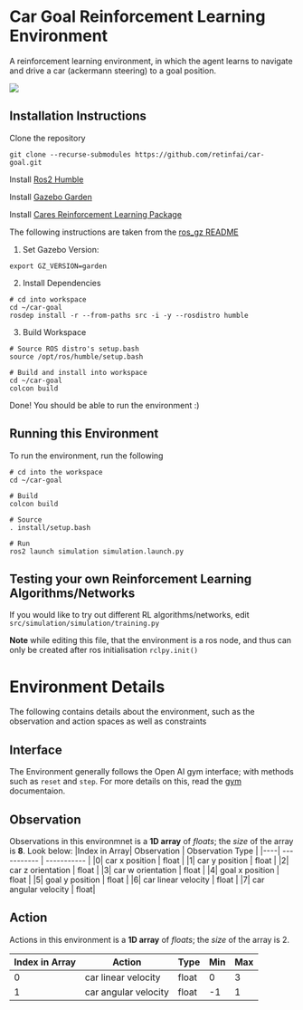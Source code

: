 # Car Goal Reinforcement Learning Environment
A reinforcement learning environment, in which the agent learns to navigate and drive a car (ackermann steering) to a goal position.

<img src="https://drive.google.com/uc?export=view&id=1160h1EbougIVE9nxo7znePh-PEOIfchJ" />

## Installation Instructions
Clone the repository
```
git clone --recurse-submodules https://github.com/retinfai/car-goal.git
```

Install [Ros2 Humble](https://docs.ros.org/en/humble/Installation.html)

Install [Gazebo Garden](https://gazebosim.org/docs/garden/install)

Install [Cares Reinforcement Learning Package](https://github.com/UoA-CARES/cares_reinforcement_learning)

The following instructions are taken from the [ros_gz README](https://github.com/gazebosim/ros_gz)

1. Set Gazebo Version:
```
export GZ_VERSION=garden
```

2. Install Dependencies
```
# cd into workspace
cd ~/car-goal
rosdep install -r --from-paths src -i -y --rosdistro humble
```

3. Build Workspace
```
# Source ROS distro's setup.bash
source /opt/ros/humble/setup.bash

# Build and install into workspace
cd ~/car-goal
colcon build
```

Done! You should be able to run the environment :)

## Running this Environment

To run the environment, run the following

```
# cd into the workspace
cd ~/car-goal

# Build
colcon build

# Source
. install/setup.bash

# Run
ros2 launch simulation simulation.launch.py
```

## Testing your own Reinforcement Learning Algorithms/Networks
If you would like to try out different RL algorithms/networks, edit `src/simulation/simulation/training.py`

**Note** while editing this file, that the environment is a ros node, and thus can only be created after ros initialisation `rclpy.init()`

# Environment Details
The following contains details about the environment, such as the observation and action spaces as well as constraints

## Interface
The Environment generally follows the Open AI gym interface; with methods such as `reset` and `step`. For more details on this, read the [gym](https://www.gymlibrary.dev/) documentaion.

## Observation
Observations in this environmnet is a **1D array** of *floats*; the *size* of the array is **8**. Look below:
|Index in Array| Observation      | Observation Type |
|----| ----------- | ----------- |
|0| car x position      | float       |
|1| car y position   | float    |
|2| car z orientation   | float        |
|3| car w orientation   | float        |
|4| goal x position | float |
|5| goal y position | float |
|6| car linear velocity | float |
|7| car angular velocity | float|

## Action
Actions in this environment is a **1D array** of *floats*; the *size* of the array is 2.

|Index in Array | Action | Type | Min | Max |
|----|----|----|----|----|
|0 | car linear velocity | float | 0 | 3 |
|1 | car angular velocity | float | -1 | 1 |
